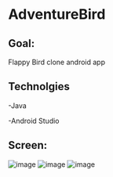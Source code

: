 # AdventureBird

## Goal:

Flappy Bird clone android app

## Technolgies

-Java

-Android Studio

## Screen:

![image](https://user-images.githubusercontent.com/58606334/117129936-a1269e00-ad9f-11eb-91a9-b583e81370a7.png)
![image](https://user-images.githubusercontent.com/58606334/117130132-e8ad2a00-ad9f-11eb-8400-3ed05f5b4228.png)
![image](https://user-images.githubusercontent.com/58606334/117131322-953bdb80-ada1-11eb-9010-2da2cd7f1938.png)


